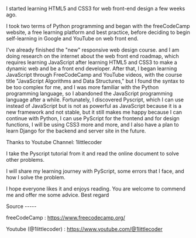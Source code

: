 I started learning HTML5 and CSS3 for web front-end design a few weeks ago.

I took two terms of Python programming and began with the freeCodeCamp website, a free learning platform and best practice, before deciding to begin self-learning in Google and YouTube on web front end.

I've already finished the "new" responsive web design course.
and I am doing research on the internet about the web front end roadmap, which requires learning JavaScript after learning HTML5 and CSS3 to make a dynamic web and be a front end developer. After that, I began learning JavaScript through FreeCodeCamp and YouTube videos, with the course title "JavaScript Algorithms and Data Structures," but I found the syntax to be too complex for me, and I was more familiar with the Python programming language, so I abandoned the JavaScript programming language after a while. Fortunately, I discovered Pyscript, which I can use instead of JavaScript but is not as powerful as JavaScript because it is a new framework and not stable, but it still makes me happy because I can continue with Python, I can use PyScript for the frontend and for design functions, I will be using CSS3 more and more, and I also have a plan to learn Django for the backend and server site in the future.

Thanks to Youtube Channel: 1littlecoder

I take the Pyscript tutorial from it and read the online document to solve other problems.

I will share my learning journey with PyScript, some errors that I face, and how I solve the problem.

I hope everyone likes it and enjoys reading.
You are welcome to commend me and offer me some advice.
Best regard 


Source -----

freeCodeCamp : https://www.freecodecamp.org/

Youtube (@1littlecoder) : https://www.youtube.com/@1littlecoder
